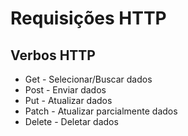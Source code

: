 # Requisições HTTP

## Verbos HTTP
- Get - Selecionar/Buscar dados
- Post - Enviar dados
- Put - Atualizar dados
- Patch - Atualizar parcialmente dados
- Delete - Deletar dados

